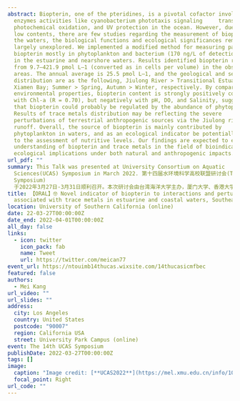```yaml
---
abstract: Biopterin, one of the pteridines, is a pivotal cofactor involved in
  enzymes activities like cyanobacterium phototaxis signaling     transduction,
  photochemical oxidation, and UV protection in the ocean. However, due to its
  low contents, there are few studies regarding the measurement of biopterin in
  the waters, the biological functions and ecological significances remain
  largely unexplored. We implemented a modified method for measuring particulate
  biopterin mostly in phytoplankton and bacterium (170 ng/L of detection limit)
  in the estuarine and nearshore waters. Results identified biopterin ranging
  from 9.7–421.9 pmol L–1 (converted as in cells per volume) in the observed
  areas. The annual average is 25.5 pmol L–1, and the geological and seasonal
  distribution are as the following, Jiulong River > Transitional Estuary Area >
  Xiamen Bay; Summer > Spring, Autumn > Winter, respectively. By comparing the
  environmental properties, biopterin content is strongly positively correlated
  with Chl-a (R = 0.70), but negatively with pH, DO, and Salinity, suggesting
  that biopterin could probably be regulated by the abundance of phytoplankton.
  Results of trace metals distribution may be reflecting the severe
  perturbations of terrestrial anthropogenic sources via the Jiulong river
  runoff. Overall, the source of biopterin is mainly contributed by
  phytoplankton in waters, and as an ecological indicator be potentially applied
  to the assessment of nutritive levels. Our findings are expected to enrich our
  understanding of biopterin and trace metals in the field of bioindication and
  ecological implications under both natural and anthropogenic impacts.
url_pdf: ""
summary: This Talk was presented at University Consortium on Aquatic
  Sciences(UCAS) Symposium in March 2022. 第十四届水环境科学高校联盟研讨会(The 14th UCAS
  Symposium)
  于2022年3月27日-3月31日顺利召开。本次研讨会由台湾海洋大学主办，厦门大学、香港大学、台湾中山大学协办，以线上线下相结合的办会方式联合开展。
title: 【ORAL】🤓 Novel indicator of biopterin to interactions and perturbations
  associated with trace metals in estuarine and coastal waters, Southeast China
location: University of Southern California (online)
date: 22-03-27T00:00:00Z
date_end: 2022-04-01T00:00:00Z
all_day: false
links:
  - icon: twitter
    icon_pack: fab
    name: Tweet
    url: https://twitter.com/meican77
event_url: https://ntouimb14thucas.wixsite.com/14thucasicmfbec
featured: false
authors:
  - Mei Kang
url_video: ""
url_slides: ""
address:
  city: Los Angeles
  country: United States
  postcode: "90007"
  region: California USA
  street: University Park Campus (online)
event: The 14th UCAS Symposium
publishDate: 2022-03-27T00:00:00Z
tags: []
image:
  caption: "Image credit: [**UCAS2022**](https://mel.xmu.edu.cn/info/1042/9768.htm)"
  focal_point: Right
url_code: ""
---
```

